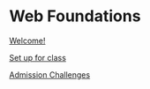 # Web Foundations

[Welcome!](web-foundations-july-2022.md)

[Set up for class](web-foundations-july-2022/try-kibo-onboarding.md)

[Admission Challenges](web-foundations-july-2022/admissions-challenge.md)



<!--

[Community Orientation (July 12th 2022)](web-foundations-july-2022/community-orientation-july-2022.md)

- [Foundations](web-foundations-july-2022/foundations.md)
    - [Program Overview](web-foundations-july-2022/foundations/program-overview.md)
    - [Websites and the Internet](web-foundations-july-2022/foundations/websites-and-the-internet.md)
	- [HTML Elements and Attributes](web-foundations-july-2022/foundations/html-elements-and-attributes.md)
	- [CSS Selectors and Properties](web-foundations-july-2022/foundations/css-selectors-and-properties.md)
    - [A Taste of Javascript](web-foundations-july-2022/foundations/a-taste-of-javascript.md)
	- [Practice](web-foundations-july-2022/foundations/practice.md)
	- [Project](web-foundations-july-2022/foundations/project.md)
	- [Wrap up](web-foundations-july-2022/foundations/wrap-up.md)
    - [Bonus: More HTML elements](web-foundations-july-2022/foundations/bonus-more-html-elements.md)

## Lessons
-->

